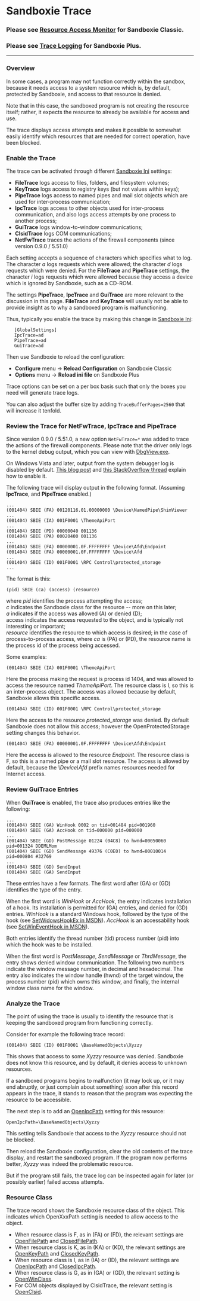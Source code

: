 # Sandboxie Trace

### Please see [Resource Access Monitor](ResourceAccessMonitor.md) for Sandboxie Classic.

### Please see [Trace Logging](TraceLog.md) for Sandboxie Plus.

---

### Overview

In some cases, a program may not function correctly within the sandbox, because it needs access to a system resource which is, by default, protected by Sandboxie, and access to that resource is denied.

Note that in this case, the sandboxed program is not creating the resource itself; rather, it expects the resource to already be available for access and use.

The trace displays access attempts and makes it possible to somewhat easily identify which resources that are needed for correct operation, have been blocked.

### Enable the Trace

The trace can be activated through different [Sandboxie Ini](SandboxieIni.md) settings:

*   **FileTrace** logs access to files, folders, and filesystem volumes;
*   **KeyTrace** logs access to registry keys (but not values within keys);
*   **PipeTrace** logs access to named pipes and mail slot objects which are used for inter-process communication;
*   **IpcTrace** logs access to other objects used for inter-process communication, and also logs access attempts by one process to another process;
*   **GuiTrace** logs window-to-window communications;
*   **ClsidTrace** logs COM communications;
*   **NetFwTrace** traces the actions of the firewall components (since version 0.9.0 / 5.51.0)

Each setting accepts a sequence of characters which specifies what to log. The character _a_ logs requests which were allowed; the character _d_ logs requests which were denied. For the **FileTrace** and **PipeTrace** settings, the character _i_ logs requests which were allowed because they access a device which is ignored by Sandboxie, such as a CD-ROM.

The settings **PipeTrace**, **IpcTrace** and **GuiTrace** are more relevant to the discussion in this page. **FileTrace** and **KeyTrace** will usually not be able to provide insight as to why a sandboxed program is malfunctioning.

Thus, typically you enable the trace by making this change in [Sandboxie Ini](SandboxieIni.md):
```
   [GlobalSettings]
   IpcTrace=ad
   PipeTrace=ad
   GuiTrace=ad
```

Then use Sandboxie to reload the configuration:
* **Configure** menu -> **Reload Configuration** on Sandboxie Classic
* **Options** menu -> **Reload ini file** on Sandboxie Plus

Trace options can be set on a per box basis such that only the boxes you need will generate trace logs.

You can also adjust the buffer size by adding ```TraceBufferPages=2560``` that will increase it tenfold.

### Review the Trace for **NetFwTrace**, **IpcTrace** and **PipeTrace**

Since version 0.9.0 / 5.51.0, a new option `NetFwTrace=*` was added to trace the actions of the firewall components. Please note that the driver only logs to the kernel debug output, which you can view with [DbgView.exe](https://docs.microsoft.com/en-us/sysinternals/downloads/debugview).


On Windows Vista and later, output from the system debugger log is disabled by default. [This blog post](https://web.archive.org/web/20080731211018/http://blogs.msdn.com:80/doronh/archive/2006/11/14/where-did-my-debug-output-go-in-vista.aspx) and [this StackOverflow thread](https://stackoverflow.com/questions/65015739/outputdebugstring-not-showing-message-in-debugview-windows-10-x64) explain how to enable it.

The following trace will display output in the following format. (Assuming **IpcTrace**, and **PipeTrace** enabled.)
```
...  
(001404) SBIE (FA) 00120116.01.00000000 \Device\NamedPipe\ShimViewer  
...  
(001404) SBIE (IA) 001F0001 \ThemeApiPort  
...  
(001404) SBIE (PD) 00000040 001136  
(001404) SBIE (PA) 00020400 001136  
...  
(001404) SBIE (FA) 00000001.0F.FFFFFFFF \Device\Afd\Endpoint  
(001404) SBIE (FA) 00000001.0F.FFFFFFFF \Device\Afd  
...  
(001404) SBIE (ID) 001F0001 \RPC Control\protected_storage  
...  
```
The format is this:

```(pid) SBIE (ca) (access) (resource)```

where _pid_ identifies the process attempting the access;  
_c_ indicates the Sandboxie class for the resource -- more on this later;  
_a_ indicates if the access was allowed (A) or denied (D);  
access indicates the access requested to the object, and is typically not interesting or important;  
_resource_ identifies the resource to which access is desired; in the case of process-to-process access, where _ca_ is (PA) or (PD), the resource name is the process id of the process being accessed.

Some examples:

```(001404) SBIE (IA) 001F0001 \ThemeApiPort```

Here the process making the request is process id 1404, and was allowed to access the resource named _ThemeApiPort_. The resource class is I, so this is an inter-process object. The access was allowed because by default, Sandboxie allows this specific access.

```(001404) SBIE (ID) 001F0001 \RPC Control\protected_storage```

Here the access to the resource _protected_storage_ was denied. By default Sandboxie does not allow this access; however the OpenProtectedStorage setting changes this behavior.

```(001404) SBIE (FA) 00000001.0F.FFFFFFFF \Device\Afd\Endpoint```

Here the access is allowed to the resource _Endpoint_. The resource class is F, so this is a named pipe or a mail slot resource. The access is allowed by default, because the _\Device\Afd_ prefix names resources needed for Internet access.

### Review **GuiTrace** Entries

When **GuiTrace** is enabled, the trace also produces entries like the following:
```
...  
(001404) SBIE (GA) WinHook 0002 on tid=001484 pid=001960  
(001404) SBIE (GA) AccHook on tid=000000 pid=000000  
...  
(001404) SBIE (GD) PostMessage 01224 (04C8) to hwnd=00050060 pid=001324 DDEMLMom  
(001404) SBIE (GD) SendMessage 49376 (C0E0) to hwnd=00010014 pid=000804 #32769  
...  
(001404) SBIE (GD) SendInput  
(001404) SBIE (GA) SendInput  
```
These entries have a few formats. The first word after (GA) or (GD) identifies the type of the entry.

When the first word is _WinHook_ or _AccHook_, the entry indicates installation of a hook. Its installation is permitted for (GA) entries, and denied for (GD) entries. _WinHook_ is a standard Windows hook, followed by the type of the hook (see [SetWidowsHookEx in MSDN](https://www.google.com/search?hl=en&q=setwindowshookex+msdn)). _AccHook_ is an accessability hook (see [SetWinEventHook in MSDN](https://www.google.com/search?hl=en&q=setwineventhook+msdn)).

Both entries identify the thread number (tid) process number (pid) into which the hook was to be installed.

When the first word is _PostMessage_, _SendMessage_ or _ThrdMessage_, the entry shows denied window communication. The following two numbers indicate the window message number, in decimal and hexadecimal. The entry also indicates the window handle (hwnd) of the target window, the process number (pid) which owns this window, and finally, the internal window class name for the window.

### Analyze the Trace

The point of using the trace is usually to identify the resource that is keeping the sandboxed program from functioning correctly.

Consider for example the following trace record:

```(001404) SBIE (ID) 001F0001 \BaseNamedObjects\Xyzzy```

This shows that access to some _Xyzzy_ resource was denied. Sandboxie does not know this resource, and by default, it denies access to unknown resources.

If a sandboxed programs begins to malfunction (it may lock up, or it may end abruptly, or just complain about something) soon after this record appears in the trace, it stands to reason that the program was expecting the resource to be accessible.

The next step is to add an [OpenIpcPath](OpenIpcPath.md) setting for this resource:  

```OpenIpcPath=\BaseNamedObjects\Xyzzy```

This setting tells Sandboxie that access to the _Xyzzy_ resource should not be blocked.

Then reload the Sandboxie configuration, clear the old contents of the trace display, and restart the sandboxed program. If the program now performs better, _Xyzzy_ was indeed the problematic resource.

But if the program still fails, the trace log can be inspected again for later (or possibly earlier) failed access attempts.

### Resource Class

The trace record shows the Sandboxie resource class of the object. This indicates which OpenXxxPath setting is needed to allow access to the object.

*   When resource class is F, as in (FA) or (FD), the relevant settings are [OpenFilePath](OpenFilePath.md) and [ClosedFilePath](ClosedFilePath.md).
*   When resource class is K, as in (KA) or (KD), the relevant settings are [OpenKeyPath](OpenKeyPath.md) and [ClosedKeyPath](ClosedKeyPath.md).
*   When resource class is I, as in (IA) or (ID), the relevant settings are [OpenIpcPath](OpenIpcPath.md) and [ClosedIpcPath](ClosedIpcPath.md).
*   When resource class is G, as in (GA) or (GD), the relevant setting is [OpenWinClass](OpenWinClass.md).
*   For COM objects displayed by ClsidTrace, the relevant setting is [OpenClsid](OpenClsid.md).
